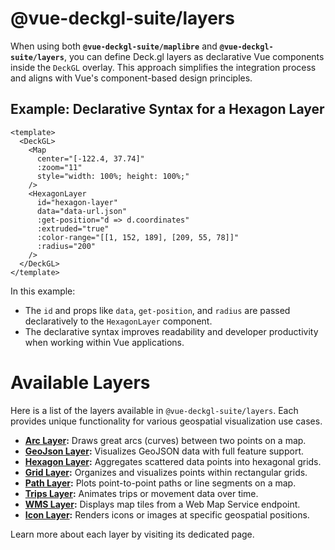 # @vue-deckgl-suite/layers


When using both **`@vue-deckgl-suite/maplibre`** and **`@vue-deckgl-suite/layers`**, you can define Deck.gl layers as declarative Vue components inside the `DeckGL` overlay. This approach simplifies the integration process and aligns with Vue's component-based design principles.

## Example: Declarative Syntax for a Hexagon Layer

```vue
<template>
  <DeckGL>
    <Map
      center="[-122.4, 37.74]"
      :zoom="11"
      style="width: 100%; height: 100%;"
    />
    <HexagonLayer
      id="hexagon-layer"
      data="data-url.json"
      :get-position="d => d.coordinates"
      :extruded="true"
      :color-range="[[1, 152, 189], [209, 55, 78]]"
      :radius="200"
    />
  </DeckGL>
</template>
```

In this example:
- The `id` and props like `data`, `get-position`, and `radius` are passed declaratively to the `HexagonLayer` component.
- The declarative syntax improves readability and developer productivity when working within Vue applications.


# Available Layers

Here is a list of the layers available in `@vue-deckgl-suite/layers`. Each provides unique functionality for various geospatial visualization use cases.

- **[Arc Layer](/layers/arc-layer/):** Draws great arcs (curves) between two points on a map.
- **[GeoJson Layer](/layers/geojson-layer/):** Visualizes GeoJSON data with full feature support.
- **[Hexagon Layer](/layers/hexagon-layer/):** Aggregates scattered data points into hexagonal grids.
- **[Grid Layer](/layers/grid-layer/):** Organizes and visualizes points within rectangular grids.
- **[Path Layer](/layers/path-layer/):** Plots point-to-point paths or line segments on a map.
- **[Trips Layer](/layers/trips-layer/):** Animates trips or movement data over time.
- **[WMS Layer](/layers/wms-layer/):** Displays map tiles from a Web Map Service endpoint.
- **[Icon Layer](/layers/icon-layer/):** Renders icons or images at specific geospatial positions.


Learn more about each layer by visiting its dedicated page.